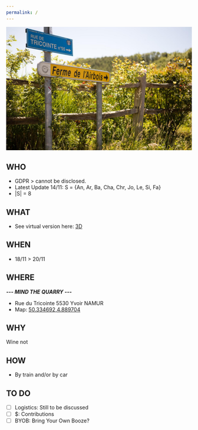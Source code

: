 ```yaml
---
permalink: /
---
```

![alt image](260650734.jpg "Rue du Tricointe 5530 Yvoir")


## WHO
- GDPR > cannot be disclosed.
- Latest Update 14/11: S = {An, Ar, Ba, Cha, Chr, Jo, Le, Si, Fa}
- |S| = 8
## WHAT
- See virtual version here: [3D](https://my.matterport.com/show/?m=GHvoKFJAGii)
## WHEN
- 18/11 > 20/11
## WHERE
**_--- MIND THE QUARRY ---_**
- Rue du Tricointe
5530 Yvoir NAMUR
- Map: [50.334692,4.889704](https://maps.google.com/?q=50.334692,4.889704)
## WHY
Wine not
## HOW
- By train and/or by car
## TO DO
- [ ] Logistics: Still to be discussed
- [ ] $: Contributions
- [ ] BYOB: Bring Your Own Booze?
